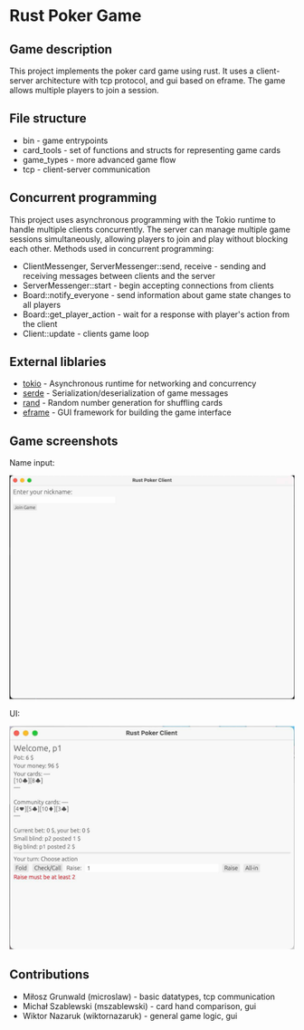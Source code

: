 # Rust Poker Game

## Game description

This project implements the poker card game using rust. It uses a client-server architecture with tcp protocol, and gui based on eframe. The game allows multiple players to join a session.

## File structure

- bin - game entrypoints
- card_tools - set of functions and structs for representing game cards
- game_types - more advanced game flow
- tcp - client-server communication

## Concurrent programming

This project uses asynchronous programming with the Tokio runtime to handle multiple clients concurrently. The server can manage multiple game sessions simultaneously, allowing players to join and play without blocking each other.
Methods used in concurrent programming:

- ClientMessenger, ServerMessenger::send, receive - sending and receiving messages between clients and the server
- ServerMessenger::start - begin accepting connections from clients
- Board::notify_everyone - send information about game state changes to all players
- Board::get_player_action - wait for a response with player's action from the client
- Client::update - clients game loop

## External liblaries

- [tokio](https://crates.io/crates/tokio) - Asynchronous runtime for networking and concurrency
- [serde](https://crates.io/crates/serde) - Serialization/deserialization of game messages
- [rand](https://crates.io/crates/rand) - Random number generation for shuffling cards
- [eframe](https://crates.io/crates/eframe) - GUI framework for building the game interface

## Game screenshots

Name input:

![alt text](https://github.com/microslaw/rustPoker/blob/main/screenshots/name_input.jpg)

UI:

![alt text](https://github.com/microslaw/rustPoker/blob/main/screenshots/ui.jpg)

## Contributions

- Miłosz Grunwald (microslaw) - basic datatypes, tcp communication
- Michał Szablewski (mszablewski) - card hand comparison, gui
- Wiktor Nazaruk (wiktornazaruk) - general game logic, gui
